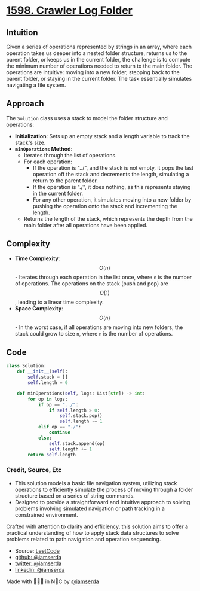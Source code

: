 # [1598. Crawler Log Folder](https://leetcode.com/problems/crawler-log-folder/description)

## Intuition
Given a series of operations represented by strings in an array, where each operation takes us deeper into a nested folder structure, returns us to the parent folder, or keeps us in the current folder, the challenge is to compute the minimum number of operations needed to return to the main folder. The operations are intuitive: moving into a new folder, stepping back to the parent folder, or staying in the current folder. The task essentially simulates navigating a file system.

## Approach
The `Solution` class uses a stack to model the folder structure and operations:
- **Initialization**: Sets up an empty stack and a length variable to track the stack's size.
- **`minOperations` Method**:
  - Iterates through the list of operations.
  - For each operation:
    - If the operation is "../", and the stack is not empty, it pops the last operation off the stack and decrements the length, simulating a return to the parent folder.
    - If the operation is "./", it does nothing, as this represents staying in the current folder.
    - For any other operation, it simulates moving into a new folder by pushing the operation onto the stack and incrementing the length.
  - Returns the length of the stack, which represents the depth from the main folder after all operations have been applied.

## Complexity
- **Time Complexity**: $$O(n)$$ - Iterates through each operation in the list once, where `n` is the number of operations. The operations on the stack (push and pop) are $$O(1)$$, leading to a linear time complexity.
- **Space Complexity**: $$O(n)$$ - In the worst case, if all operations are moving into new folders, the stack could grow to size `n`, where `n` is the number of operations.

## Code
```python
class Solution:
    def __init__(self):
        self.stack = []
        self.length = 0

    def minOperations(self, logs: List[str]) -> int:
        for op in logs:
            if op == "../":
                if self.length > 0:
                    self.stack.pop()
                    self.length -= 1
            elif op == "./":
                continue
            else:
                self.stack.append(op)
                self.length += 1
        return self.length
```

### Credit, Source, Etc
- This solution models a basic file navigation system, utilizing stack operations to efficiently simulate the process of moving through a folder structure based on a series of string commands.
- Designed to provide a straightforward and intuitive approach to solving problems involving simulated navigation or path tracking in a constrained environment.

Crafted with attention to clarity and efficiency, this solution aims to offer a practical understanding of how to apply stack data structures to solve problems related to path navigation and operation sequencing.

- Source: [LeetCode](https://leetcode.com/problems/crawler-log-folder/description)
- [github: @iamserda](https://github.com/iamserda)
- [twitter: @iamserda](https://twitter.com/iamserda)
- [linkedin: @iamserda](https://linkedin.com/in/iamserda)

Made with 🤍🫶🏿 in N🗽C by [@iamserda](https://www.twitter.com/iamserda)
